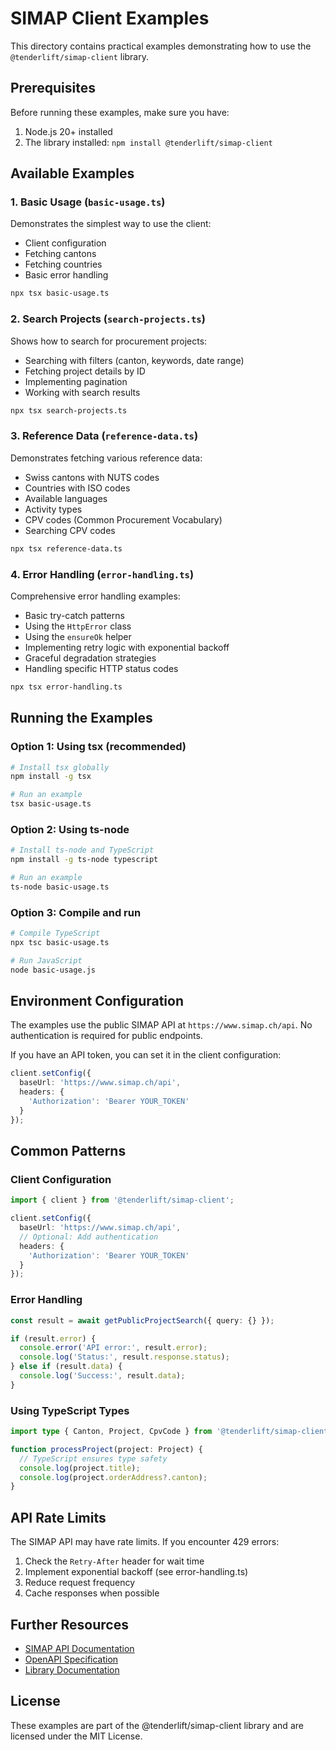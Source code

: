 # SIMAP Client Examples

This directory contains practical examples demonstrating how to use the `@tenderlift/simap-client` library.

## Prerequisites

Before running these examples, make sure you have:

1. Node.js 20+ installed
2. The library installed: `npm install @tenderlift/simap-client`

## Available Examples

### 1. Basic Usage (`basic-usage.ts`)
Demonstrates the simplest way to use the client:
- Client configuration
- Fetching cantons
- Fetching countries
- Basic error handling

```bash
npx tsx basic-usage.ts
```

### 2. Search Projects (`search-projects.ts`)
Shows how to search for procurement projects:
- Searching with filters (canton, keywords, date range)
- Fetching project details by ID
- Implementing pagination
- Working with search results

```bash
npx tsx search-projects.ts
```

### 3. Reference Data (`reference-data.ts`)
Demonstrates fetching various reference data:
- Swiss cantons with NUTS codes
- Countries with ISO codes
- Available languages
- Activity types
- CPV codes (Common Procurement Vocabulary)
- Searching CPV codes

```bash
npx tsx reference-data.ts
```

### 4. Error Handling (`error-handling.ts`)
Comprehensive error handling examples:
- Basic try-catch patterns
- Using the `HttpError` class
- Using the `ensureOk` helper
- Implementing retry logic with exponential backoff
- Graceful degradation strategies
- Handling specific HTTP status codes

```bash
npx tsx error-handling.ts
```

## Running the Examples

### Option 1: Using tsx (recommended)
```bash
# Install tsx globally
npm install -g tsx

# Run an example
tsx basic-usage.ts
```

### Option 2: Using ts-node
```bash
# Install ts-node and TypeScript
npm install -g ts-node typescript

# Run an example
ts-node basic-usage.ts
```

### Option 3: Compile and run
```bash
# Compile TypeScript
npx tsc basic-usage.ts

# Run JavaScript
node basic-usage.js
```

## Environment Configuration

The examples use the public SIMAP API at `https://www.simap.ch/api`. No authentication is required for public endpoints.

If you have an API token, you can set it in the client configuration:

```typescript
client.setConfig({
  baseUrl: 'https://www.simap.ch/api',
  headers: {
    'Authorization': 'Bearer YOUR_TOKEN'
  }
});
```

## Common Patterns

### Client Configuration
```typescript
import { client } from '@tenderlift/simap-client';

client.setConfig({
  baseUrl: 'https://www.simap.ch/api',
  // Optional: Add authentication
  headers: {
    'Authorization': 'Bearer YOUR_TOKEN'
  }
});
```

### Error Handling
```typescript
const result = await getPublicProjectSearch({ query: {} });

if (result.error) {
  console.error('API error:', result.error);
  console.log('Status:', result.response.status);
} else if (result.data) {
  console.log('Success:', result.data);
}
```

### Using TypeScript Types
```typescript
import type { Canton, Project, CpvCode } from '@tenderlift/simap-client';

function processProject(project: Project) {
  // TypeScript ensures type safety
  console.log(project.title);
  console.log(project.orderAddress?.canton);
}
```

## API Rate Limits

The SIMAP API may have rate limits. If you encounter 429 errors:
1. Check the `Retry-After` header for wait time
2. Implement exponential backoff (see error-handling.ts)
3. Reduce request frequency
4. Cache responses when possible

## Further Resources

- [SIMAP API Documentation](https://www.simap.ch/api-doc/)
- [OpenAPI Specification](https://www.simap.ch/api/specifications/simap.yaml)
- [Library Documentation](https://github.com/tenderlift/simap-client)

## License

These examples are part of the @tenderlift/simap-client library and are licensed under the MIT License.